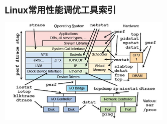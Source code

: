# Linux常用性能调优工具索引

![索引图](https://raw.githubusercontent.com/garenchan/my-worklog/master/docs/snapshots/linux/profile_tools.jpg)
